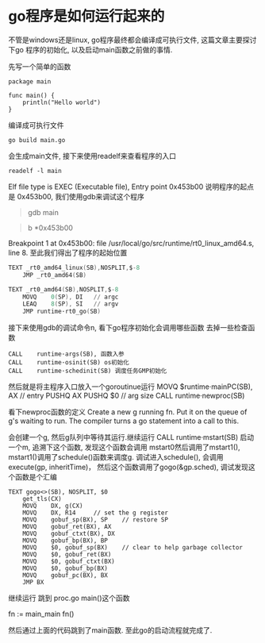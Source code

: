 # go程序是如何运行起来的

不管是windows还是linux, go程序最终都会编译成可执行文件, 这篇文章主要探讨下go 程序的初始化, 以及启动main函数之前做的事情.

先写一个简单的函数

```golang
package main

func main() {
	println("Hello world")
}
```

编译成可执行文件

`go build main.go` 

会生成main文件, 接下来使用readelf来查看程序的入口

`readelf -l main`

Elf file type is EXEC (Executable file), Entry point 0x453b00
说明程序的起点是  0x453b00, 我们使用gdb来调试这个程序

> gdb main

> b *0x453b00

Breakpoint 1 at 0x453b00: file /usr/local/go/src/runtime/rt0_linux_amd64.s, line 8.
至此我们得出了程序的起始位置

```s
TEXT _rt0_amd64_linux(SB),NOSPLIT,$-8
	JMP	_rt0_amd64(SB)

TEXT _rt0_amd64(SB),NOSPLIT,$-8
	MOVQ	0(SP), DI	// argc
	LEAQ	8(SP), SI	// argv
	JMP	runtime·rt0_go(SB)
```

接下来使用gdb的调试命令n, 看下go程序初始化会调用哪些函数
去掉一些检查函数

	CALL	runtime·args(SB), 函数入参
	CALL	runtime·osinit(SB) os初始化
	CALL	runtime·schedinit(SB) 调度任务GMP初始化

然后就是将主程序入口放入一个goroutinue运行
	MOVQ	$runtime·mainPC(SB), AX		// entry
	PUSHQ	AX
	PUSHQ	$0			// arg size
	CALL	runtime·newproc(SB)

看下newproc函数的定义
Create a new g running fn.
Put it on the queue of g's waiting to run.
The compiler turns a go statement into a call to this.


会创建一个g, 然后g队列中等待其运行.继续运行
CALL	runtime·mstart(SB)
启动一个m, 追溯下这个函数, 发现这个函数会调用
mstart0然后调用了mstart1(), mstart1()调用了schedule()函数来调度g.
调试进入schedule(), 会调用execute(gp, inheritTime)， 然后这个函数调用了gogo(&gp.sched), 调试发现这个函数是个汇编

```
TEXT gogo<>(SB), NOSPLIT, $0
	get_tls(CX)
	MOVQ	DX, g(CX)
	MOVQ	DX, R14		// set the g register
	MOVQ	gobuf_sp(BX), SP	// restore SP
	MOVQ	gobuf_ret(BX), AX
	MOVQ	gobuf_ctxt(BX), DX
	MOVQ	gobuf_bp(BX), BP
	MOVQ	$0, gobuf_sp(BX)	// clear to help garbage collector
	MOVQ	$0, gobuf_ret(BX)
	MOVQ	$0, gobuf_ctxt(BX)
	MOVQ	$0, gobuf_bp(BX)
	MOVQ	gobuf_pc(BX), BX
	JMP	BX
```
继续运行
跳到 proc.go main()这个函数

fn := main_main 
fn()

然后通过上面的代码跳到了main函数. 至此go的启动流程就完成了.






